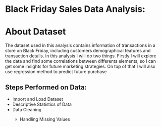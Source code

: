 # Black Friday Sales Data Analysis:

<h1><strong>About Dataset</strong></h1>
<p>The dataset used in this analysis contains information of transactions in a store on Black Friday, including customers demographical features and transaction details. In this analysis I will do two things. Firstly I will explore the data and find some correlations between differents elements, so I can get some insights for future marketing strategies. On top of that I will also use regression method to predict future purchase</p>

<h2>Steps Performed on Data:</h2>
<ul>
  <li>Import and Load Dataset</li>
  <li>Descriptive Statistics of Data</li>
  <li>Data Cleaning</li>
  <ul>
    <li>Handling Missing Values</li>
  </ul>
</ul>

